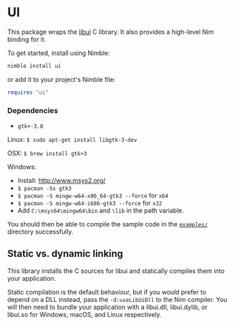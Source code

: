 # UI

This package wraps the [libui](https://github.com/andlabs/libui) C library. It
also provides a high-level Nim binding for it.

To get started, install using Nimble:

```bash
nimble install ui
```

or add it to your project's Nimble file:

```nim
requires "ui"
```

### Dependencies
- `gtk+-3.0`

Linux: `$ sudo apt-get install libgtk-3-dev`

OSX: `$ brew install gtk+3`

Windows:
- Install: http://www.msys2.org/
- `$ pacman -Ss gtk3`
- `$ pacman -S mingw-w64-x86_64-gtk3 --force` for `x64`
- `$ pacman -S mingw-w64-i686-gtk3 --force` for `x32`
- Add `C:\msys64\mingw64\bin` and `\lib` in the path variable.


You should then be able to compile the sample code in the
[``examples/``](https://github.com/nim-lang/ui/tree/master/examples)
directory successfully.

## Static vs. dynamic linking

This library installs the C sources for libui and statically compiles them
into your application.

Static compilation is the default behaviour, but if you would prefer to depend
on a DLL instead, pass the ``-d:useLibUiDll`` to the Nim compiler. You will
then need to bundle your application with a libui.dll, libui.dylib, or libui.so
for Windows, macOS, and Linux respectively.